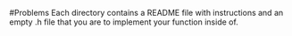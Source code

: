 #Problems
Each directory contains a README file with instructions and an empty .h file that you are to implement your function inside of.